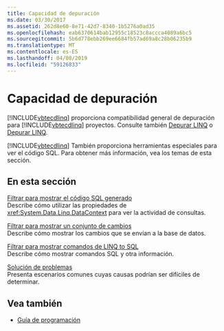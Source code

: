 ```yaml
---
title: Capacidad de depuración
ms.date: 03/30/2017
ms.assetid: 262d8e60-8e71-42d7-8340-1b5276a0ad35
ms.openlocfilehash: eab6370614bab12955c18523c8accca4089a6bc5
ms.sourcegitcommit: 5b6d778ebb269ee6684fb57ad69a8c28b06235b9
ms.translationtype: MT
ms.contentlocale: es-ES
ms.lasthandoff: 04/08/2019
ms.locfileid: "59126833"
---
```

# <a name="debugging-support"></a>Capacidad de depuración
[!INCLUDE[vbtecdlinq](../../../../../../includes/vbtecdlinq-md.md)] proporciona compatibilidad general de depuración para [!INCLUDE[vbtecdlinq](../../../../../../includes/vbtecdlinq-md.md)] proyectos.  Consulte también [Depurar LINQ](/visualstudio/debugger/debugging-linq) o [Depurar LINQ](/visualstudio/debugger/debugging-linq).  
  
 [!INCLUDE[vbtecdlinq](../../../../../../includes/vbtecdlinq-md.md)] También proporciona herramientas especiales para ver el código SQL. Para obtener más información, vea los temas de esta sección.  
  
## <a name="in-this-section"></a>En esta sección  
 [Filtrar para mostrar el código SQL generado](../../../../../../docs/framework/data/adonet/sql/linq/how-to-display-generated-sql.md)  
 Describe cómo utilizar las propiedades de <xref:System.Data.Linq.DataContext> para ver la actividad de consultas.  
  
 [Filtrar para mostrar un conjunto de cambios](../../../../../../docs/framework/data/adonet/sql/linq/how-to-display-a-changeset.md)  
 Describe cómo mostrar los cambios que se envían a la base de datos.  
  
 [Filtrar para mostrar comandos de LINQ to SQL](../../../../../../docs/framework/data/adonet/sql/linq/how-to-display-linq-to-sql-commands.md)  
 Describe cómo mostrar comandos SQL y otra información.  
  
 [Solución de problemas](../../../../../../docs/framework/data/adonet/sql/linq/troubleshooting.md)  
 Presenta escenarios comunes cuyas causas podrían ser difíciles de determinar.  
  
## <a name="see-also"></a>Vea también

- [Guía de programación](../../../../../../docs/framework/data/adonet/sql/linq/programming-guide.md)
